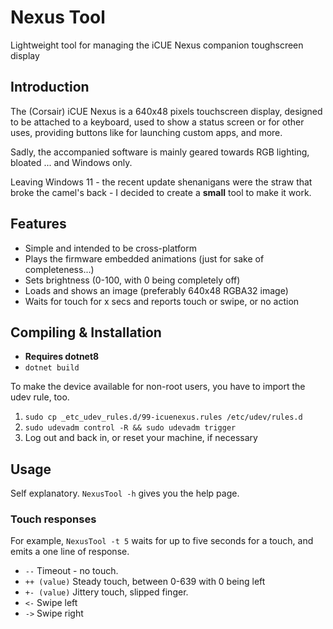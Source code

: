 # Nexus Tool

Lightweight tool for managing the iCUE Nexus companion toughscreen display

## Introduction

The (Corsair) iCUE Nexus is a 640x48 pixels touchscreen display, designed to be attached to a keyboard, used to show a status screen or for other uses, providing buttons like for launching custom apps, and more.

Sadly, the accompanied software is mainly geared towards RGB lighting, bloated ... and Windows only.

Leaving Windows 11 - the recent update shenanigans were the straw that broke the camel's back - I decided to create a **small** tool to make it work.

## Features

- Simple and intended to be cross-platform
- Plays the firmware embedded animations (just for sake of completeness...)
- Sets brightness (0-100, with 0 being completely off)
- Loads and shows an image (preferably 640x48 RGBA32 image)
- Waits for touch for x secs and reports touch or swipe, or no action

## Compiling & Installation

- **Requires dotnet8**
- `dotnet build`

To make the device available for non-root users, you have to import the udev rule, too.

1. `sudo cp _etc_udev_rules.d/99-icuenexus.rules /etc/udev/rules.d`
2. `sudo udevadm control -R && sudo udevadm trigger`
3. Log out and back in, or reset your machine, if necessary

## Usage

Self explanatory. `NexusTool -h` gives you the help page.

### Touch responses

For example, `NexusTool -t 5` waits for up to five seconds for a touch, and emits a one line of response.

- `--` Timeout - no touch.
- `++ (value)` Steady touch, between 0-639 with 0 being left
- `+- (value)` Jittery touch, slipped finger.
- `<-` Swipe left
- `->` Swipe right